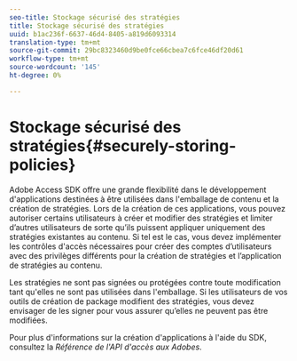 ```yaml
---
seo-title: Stockage sécurisé des stratégies
title: Stockage sécurisé des stratégies
uuid: b1ac236f-6637-46d4-8405-a819d6093314
translation-type: tm+mt
source-git-commit: 29bc8323460d9be0fce66cbea7c6fce46df20d61
workflow-type: tm+mt
source-wordcount: '145'
ht-degree: 0%

---
```



# Stockage sécurisé des stratégies{#securely-storing-policies}

Adobe Access SDK offre une grande flexibilité dans le développement d&#39;applications destinées à être utilisées dans l&#39;emballage de contenu et la création de stratégies. Lors de la création de ces applications, vous pouvez autoriser certains utilisateurs à créer et modifier des stratégies et limiter d’autres utilisateurs de sorte qu’ils puissent appliquer uniquement des stratégies existantes au contenu. Si tel est le cas, vous devez implémenter les contrôles d&#39;accès nécessaires pour créer des comptes d’utilisateurs avec des privilèges différents pour la création de stratégies et l’application de stratégies au contenu.

Les stratégies ne sont pas signées ou protégées contre toute modification tant qu&#39;elles ne sont pas utilisées dans l&#39;emballage. Si les utilisateurs de vos outils de création de package modifient des stratégies, vous devez envisager de les signer pour vous assurer qu’elles ne peuvent pas être modifiées.

Pour plus d&#39;informations sur la création d&#39;applications à l&#39;aide du SDK, consultez la *Référence de l&#39;API d&#39;accès aux Adobes*.
